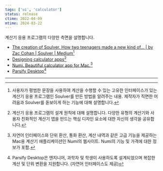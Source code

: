 ```yaml
---
tags: ['ui', 'calculator']
status: release
ctime: 2022-04-09
mtime: 2024-03-22
---
```


계산기 응용 프로그램의 다양한 측면을 설명합니다.

- [The creation of Soulver. How two teenagers made a new kind of… | by Zac Cohan | Soulver | Medium](https://medium.com/soulver/the-creation-of-soulver-454dee1e2fd1)[^1]
- [Designing calculator apps](https://fvsch.com/calculators)[^2]
- [Numi. Beautiful calculator app for Mac.](https://numi.app/)[^3]
- [Parsify Desktop](https://parsify.app/)[^4]

---

[^1]: 사용자가 평범한 문장을 사용하여 계산을 수행할 수 있는 고유한 인터페이스가 있는 계산기 응용 프로그램인 Soulver를 만든 방법을 알려주는 내용. 제작자가 직면한 어려움과 Soulver를 돋보이게 하는 기능에 대해 설명합니다.
[^2]: 계산기 응용 프로그램의 설계 원칙에 대해 설명합니다. 다양한 유형의 계산기와 사용자 친화적인 계산기 앱을 만드는 핵심 디자인 요소에 대한 자신의 생각을 공유합니다.
[^3]: 자연어 인터페이스와 단위 환산, 통화 환산, 계산 내역과 같은 고급 기능을 제공하는 Mac용 계산기 애플리케이션인 Numi의 웹사이트. Numi의 기능 및 가격에 대한 정보가 포함.
[^4]: Parsify Desktop은 엔지니어, 과학자 및 학생이 사용하도록 설계되었으며 복잡한 계산 및 단위 변환을 지원합니다. (자연어 인터페이스도 제공)
